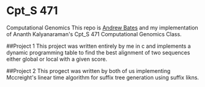 Cpt_S 471
=======

Computational Genomics
This repo is [Andrew Bates](https://github.com/andrewbates09 "his repo") and my implementation of Ananth Kalyanaraman's Cpt_S 471 Computational Genomics Class.

##Project 1
This project was written entirely by me in c and implements a dynamic programming table to find the best alignment of two sequences either global or local with a given score.

##Project 2
This progect was written by both of us implementing Mccreight's linear time algorithm for suffix tree generation using suffix likns.
